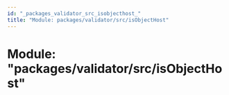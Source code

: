 ```yaml
---
id: "_packages_validator_src_isobjecthost_"
title: "Module: packages/validator/src/isObjectHost"
---
```


# Module: "packages/validator/src/isObjectHost"
